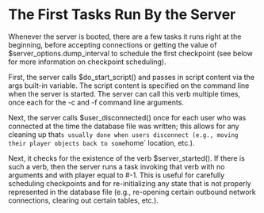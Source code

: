 # The First Tasks Run By the Server

Whenever the server is booted, there are a few tasks it runs right at the beginning, before accepting connections or getting the value of $server_options.dump_interval to schedule the first checkpoint (see below for more information on checkpoint scheduling).

First, the server calls $do_start_script() and passes in script content via the args built-in variable. The script content is specified on the command line when the server is started. The server can call this verb multiple times, once each for the -c and -f command line arguments.

Next, the server calls $user_disconnected() once for each user who was connected at the time the database file was written; this allows for any cleaning up that`s usually done when users disconnect (e.g., moving their player objects back to some`home` location, etc.).

Next, it checks for the existence of the verb $server_started(). If there is such a verb, then the server runs a task invoking that verb with no arguments and with player equal to #-1. This is useful for carefully scheduling checkpoints and for re-initializing any state that is not properly represented in the database file (e.g., re-opening certain outbound network connections, clearing out certain tables, etc.).
